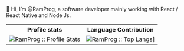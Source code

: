 👋 Hi, I’m @RamProg, a software developer mainly working with React / React Native and Node Js.

<p align="center">
   <table>
      <tr>
       <th>Profile stats  </th>
       <th>Language Contribution</th>
     </tr>
      <tr>
       <td><img alt="RamProg :: Profile Stats" src="https://github-readme-stats.vercel.app/api?username=RamProg&show_icons=true&theme=dark"> </td>
       <td><img alt="RamProg :: Top Langs]" src="https://github-readme-stats.vercel.app/api/top-langs/?username=RamProg&langs_count=10&theme=tokyonight&layout=compact&hide=html"> </td>
     </tr>
   </table>
</p>
